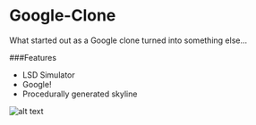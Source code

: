 # Google-Clone
What started out as a Google clone turned into something else...


###Features
- LSD Simulator
- Google!
- Procedurally generated skyline

![alt text](http://i.imgur.com/2kjn5TB.png "Preview")
